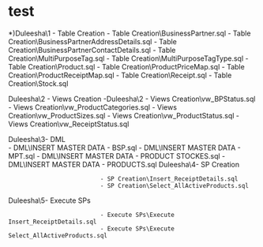 # test

*)Duleesha\1 - Table Creation - Table Creation\BusinessPartner.sql
                              - Table Creation\BusinessPartnerAddressDetails.sql
                              - Table Creation\BusinessPartnerContactDetails.sql
                              - Table Creation\MultiPurposeTag.sql
                              - Table Creation\MultiPurposeTagType.sql
                              - Table Creation\Product.sql
                              - Table Creation\ProductPriceMap.sql
                              - Table Creation\ProductReceiptMap.sql
                              - Table Creation\Receipt.sql
                              - Table Creation\Stock.sql


Duleesha\2 - Views Creation
                              -Duleesha\2 - Views Creation\vw_BPStatus.sql
                              - Views Creation\vw_ProductCategories.sql
                              - Views Creation\vw_ProductSizes.sql
                              - Views Creation\vw_ProductStatus.sql
                              - Views Creation\vw_ReceiptStatus.sql
  
 
                             
 Duleesha\3- DML                             
                              - DML\INSERT MASTER DATA - BSP.sql
                              - DML\INSERT MASTER DATA - MPT.sql
                              - DML\INSERT MASTER DATA - PRODUCT STOCKES.sql
                              - DML\INSERT MASTER DATA - PRODUCTS.sql
 Duleesha\4- SP Creation
           
                              - SP Creation\Insert_ReceiptDetails.sql
                              - SP Creation\Select_AllActiveProducts.sql
                              
Duleesha\5- Execute SPs

                              - Execute SPs\Execute Insert_ReceiptDetails.sql
                              - Execute SPs\Execute Select_AllActiveProducts.sql
                              
                              
 
